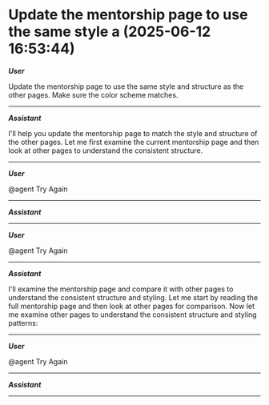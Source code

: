 <!-- Generated by SpecStory -->

# Update the mentorship page to use the same style a (2025-06-12 16:53:44)

_**User**_

Update the mentorship page to use the same style and structure as the other pages. Make sure the color scheme matches.

---

_**Assistant**_

I'll help you update the mentorship page to match the style and structure of the other pages. Let me first examine the current mentorship page and then look at other pages to understand the consistent structure.

---

_**User**_

@agent Try Again

---

_**Assistant**_

---

_**User**_

@agent Try Again

---

_**Assistant**_

I'll examine the mentorship page and compare it with other pages to understand the consistent structure and styling. Let me start by reading the full mentorship page and then look at other pages for comparison. Now let me examine other pages to understand the consistent structure and styling patterns:

---

_**User**_

@agent Try Again

---

_**Assistant**_

---
